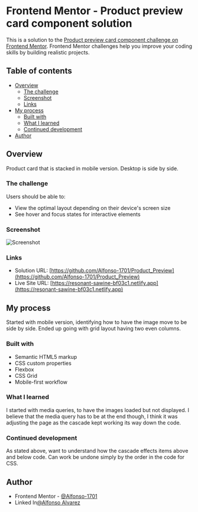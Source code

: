 # Frontend Mentor - Product preview card component solution

This is a solution to the [Product preview card component challenge on Frontend Mentor](https://www.frontendmentor.io/challenges/product-preview-card-component-GO7UmttRfa). Frontend Mentor challenges help you improve your coding skills by building realistic projects. 

## Table of contents

- [Overview](#overview)
  - [The challenge](#the-challenge)
  - [Screenshot](#screenshot)
  - [Links](#links)
- [My process](#my-process)
  - [Built with](#built-with)
  - [What I learned](#what-i-learned)
  - [Continued development](#continued-development)
- [Author](#author)


## Overview

Product card that is stacked in mobile version. Desktop is side by side. 

### The challenge

Users should be able to:

- View the optimal layout depending on their device's screen size
- See hover and focus states for interactive elements

### Screenshot

![Screenshot](./Screenshot.png)



### Links

- Solution URL: [https://github.com/Alfonso-1701/Product_Preview](https://github.com/Alfonso-1701/Product_Preview)
- Live Site URL: [https://resonant-sawine-bf03c1.netlify.app](https://resonant-sawine-bf03c1.netlify.app)

## My process

Started with mobile version, identifying how to have the image move to be side by side. Ended up going with grid layout having two even columns.

### Built with

- Semantic HTML5 markup
- CSS custom properties
- Flexbox
- CSS Grid
- Mobile-first workflow


### What I learned

I started with media queries, to have the images loaded but not displayed. I believe that the media query has to be at the end though, I think it was adjusting the page as the cascade kept working its way down the code.  



### Continued development

As stated above, want to understand how the cascade effects items above and below code. Can work be undone simply by the order in the code for CSS.


## Author


- Frontend Mentor - [@Alfonso-1701](https://www.frontendmentor.io/profile/Alfonso-1701)
- Linked In[@Alfonso Alvarez](https://www.linkedin.com/in/alfonso-alvarez-4223b628b/)


